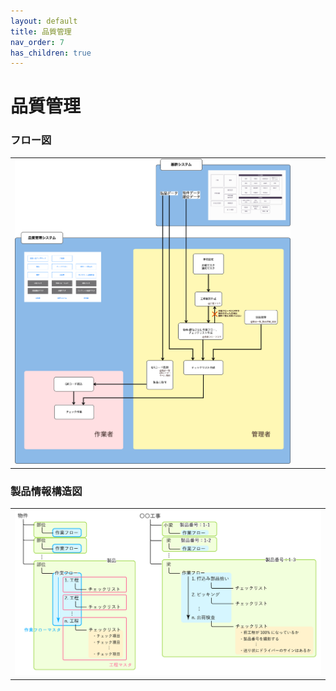 ```yaml
---
layout: default
title: 品質管理
nav_order: 7
has_children: true
---
```


# 品質管理

### フロー図

<table><tr><td>
<img src="../../assets/images/quality-control/1.png" width="90%">
</td></tr></table>

### 製品情報構造図

<table><tr><td>
<img src="../../assets/images/quality-control/2.png" width="100%">
</td></tr></table>